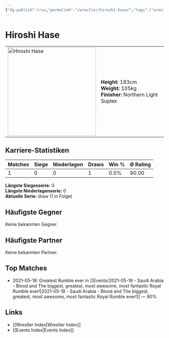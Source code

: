 ```yaml
---
{"dg-publish":true,"permalink":"/wrestler/hiroshi-hase/","tags":["wrestler"],"noteIcon":"","created":"2025-08-11T09:33:19.039+02:00"}
---
```



# Hiroshi Hase

<table>
<tr>
<td><img src="Hiroshi Hase.png" width="280" alt="Hiroshi Hase"></td>
<td>
<b>Height:</b> 183cm<br>
<b>Weight:</b> 105kg<br>
<b>Finisher:</b> Northern Light Suplex<br>
</td>
</tr>
</table>

## Karriere-Statistiken

| Matches | Siege | Niederlagen | Draws | Win % | Ø Rating |
|---------|-------|-------------|-------|-------|-----------|
| 1 | 0 | 0 | 1 | 0.0% | 90.00 |

**Längste Siegesserie:** 0<br>**Längste Niederlagenserie:** 0<br>**Aktuelle Serie:** draw (1 in Folge)


## Häufigste Gegner
Keine bekannten Gegner.

## Häufigste Partner
Keine bekannten Partner.

## Top Matches
- 2021-05-18: Greatest Rumble ever in [[Events/2021-05-18 - Saudi Arabia - Blood and The biggest, greatest, most awesome, most fantastic Royal Rumble ever!\|2021-05-18 - Saudi Arabia - Blood and The biggest, greatest, most awesome, most fantastic Royal Rumble ever!]] — 90%

## Links
- [[Wrestler Index\|Wrestler Index]]
- [[Events Index\|Events Index]]
